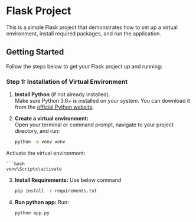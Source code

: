 # Flask Project

This is a simple Flask project that demonstrates how to set up a virtual environment, install required packages, and run the application.

## Getting Started

Follow the steps below to get your Flask project up and running:

### Step 1: Installation of Virtual Environment

1. **Install Python** (if not already installed).  
   Make sure Python 3.6+ is installed on your system. You can download it from the [official Python website](https://www.python.org/downloads/).

2. **Create a virtual environment:**  
   Open your terminal or command prompt, navigate to your project directory, and run:

   ```bash
   python -m venv venv

Activate the virtual environment:
    
    ```bash
    venv\Scripts\activate

3. **Install Requirements:**
    Use below command
    ```bash
    pip install -r requirements.txt

4. **Run python app:**
    Run:
    ```bash
    python app.py
